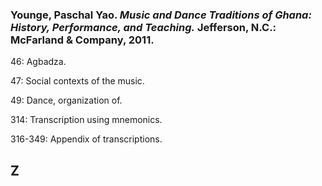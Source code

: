 ### Younge, Paschal Yao. _Music and Dance Traditions of Ghana: History, Performance, and Teaching._ Jefferson, N.C.: McFarland & Company, 2011.  

46: Agbadza.  

47: Social contexts of the music.  

49: Dance, organization of.  

314: Transcription using mnemonics.  

316-349: Appendix of transcriptions.  
  

## Z

